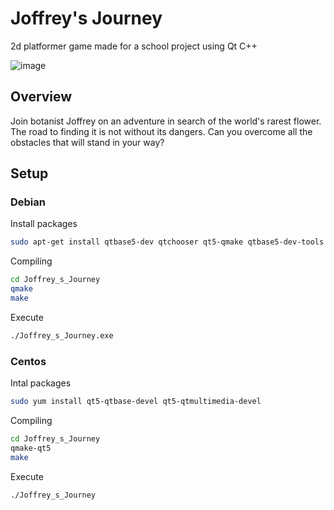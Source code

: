 # Joffrey's Journey
2d platformer game made for a school project using Qt C++

![image](https://github.com/Vazelek/Joffrey_s_Journey/assets/84991031/0f976cf8-3b19-4066-b992-02d8b8c022e1)

## Overview
Join botanist Joffrey on an adventure in search of the world's rarest flower. The road to finding it is not without its dangers. Can you overcome all the obstacles that will stand in your way?

## Setup
### Debian
Install packages
```sh
sudo apt-get install qtbase5-dev qtchooser qt5-qmake qtbase5-dev-tools qtmultimedia5-dev libqt5multimedia5-plugins -y
```

Compiling
```sh
cd Joffrey_s_Journey
qmake
make
```

Execute
```sh
./Joffrey_s_Journey.exe
```

### Centos
Intal packages
```sh
sudo yum install qt5-qtbase-devel qt5-qtmultimedia-devel
```

Compiling
```sh
cd Joffrey_s_Journey
qmake-qt5
make
```

Execute
```sh
./Joffrey_s_Journey
```

